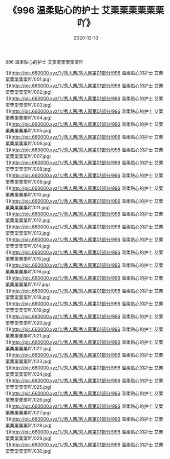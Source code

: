 ﻿---
layout: post
title:  《996 温柔贴心的护士 艾栗栗栗栗栗栗吖》
date:   2020-12-10
img: http://pic.660000.xyz/1:/秀人网/秀人网第01部分/996 温柔贴心的护士 艾栗栗栗栗栗栗吖/000.jpg
categories: [美女, 清纯, 唯美]
---

996 温柔贴心的护士 艾栗栗栗栗栗栗吖

  ![](http://pic.660000.xyz/1:/秀人网/秀人网第01部分/996 温柔贴心的护士 艾栗栗栗栗栗栗吖/001.jpg) <br> ![](http://pic.660000.xyz/1:/秀人网/秀人网第01部分/996 温柔贴心的护士 艾栗栗栗栗栗栗吖/002.jpg) <br> ![](http://pic.660000.xyz/1:/秀人网/秀人网第01部分/996 温柔贴心的护士 艾栗栗栗栗栗栗吖/003.jpg) <br> ![](http://pic.660000.xyz/1:/秀人网/秀人网第01部分/996 温柔贴心的护士 艾栗栗栗栗栗栗吖/004.jpg) <br> ![](http://pic.660000.xyz/1:/秀人网/秀人网第01部分/996 温柔贴心的护士 艾栗栗栗栗栗栗吖/005.jpg) <br> ![](http://pic.660000.xyz/1:/秀人网/秀人网第01部分/996 温柔贴心的护士 艾栗栗栗栗栗栗吖/006.jpg) <br> ![](http://pic.660000.xyz/1:/秀人网/秀人网第01部分/996 温柔贴心的护士 艾栗栗栗栗栗栗吖/007.jpg) <br> ![](http://pic.660000.xyz/1:/秀人网/秀人网第01部分/996 温柔贴心的护士 艾栗栗栗栗栗栗吖/008.jpg) <br> ![](http://pic.660000.xyz/1:/秀人网/秀人网第01部分/996 温柔贴心的护士 艾栗栗栗栗栗栗吖/009.jpg) <br> ![](http://pic.660000.xyz/1:/秀人网/秀人网第01部分/996 温柔贴心的护士 艾栗栗栗栗栗栗吖/010.jpg) <br> ![](http://pic.660000.xyz/1:/秀人网/秀人网第01部分/996 温柔贴心的护士 艾栗栗栗栗栗栗吖/011.jpg) <br> ![](http://pic.660000.xyz/1:/秀人网/秀人网第01部分/996 温柔贴心的护士 艾栗栗栗栗栗栗吖/012.jpg) <br> ![](http://pic.660000.xyz/1:/秀人网/秀人网第01部分/996 温柔贴心的护士 艾栗栗栗栗栗栗吖/013.jpg) <br> ![](http://pic.660000.xyz/1:/秀人网/秀人网第01部分/996 温柔贴心的护士 艾栗栗栗栗栗栗吖/014.jpg) <br> ![](http://pic.660000.xyz/1:/秀人网/秀人网第01部分/996 温柔贴心的护士 艾栗栗栗栗栗栗吖/015.jpg) <br> ![](http://pic.660000.xyz/1:/秀人网/秀人网第01部分/996 温柔贴心的护士 艾栗栗栗栗栗栗吖/016.jpg) <br> ![](http://pic.660000.xyz/1:/秀人网/秀人网第01部分/996 温柔贴心的护士 艾栗栗栗栗栗栗吖/017.jpg) <br> ![](http://pic.660000.xyz/1:/秀人网/秀人网第01部分/996 温柔贴心的护士 艾栗栗栗栗栗栗吖/018.jpg) <br> ![](http://pic.660000.xyz/1:/秀人网/秀人网第01部分/996 温柔贴心的护士 艾栗栗栗栗栗栗吖/019.jpg) <br> ![](http://pic.660000.xyz/1:/秀人网/秀人网第01部分/996 温柔贴心的护士 艾栗栗栗栗栗栗吖/020.jpg) <br> ![](http://pic.660000.xyz/1:/秀人网/秀人网第01部分/996 温柔贴心的护士 艾栗栗栗栗栗栗吖/021.jpg) <br> ![](http://pic.660000.xyz/1:/秀人网/秀人网第01部分/996 温柔贴心的护士 艾栗栗栗栗栗栗吖/022.jpg) <br> ![](http://pic.660000.xyz/1:/秀人网/秀人网第01部分/996 温柔贴心的护士 艾栗栗栗栗栗栗吖/023.jpg) <br> ![](http://pic.660000.xyz/1:/秀人网/秀人网第01部分/996 温柔贴心的护士 艾栗栗栗栗栗栗吖/024.jpg) <br> ![](http://pic.660000.xyz/1:/秀人网/秀人网第01部分/996 温柔贴心的护士 艾栗栗栗栗栗栗吖/025.jpg) <br> ![](http://pic.660000.xyz/1:/秀人网/秀人网第01部分/996 温柔贴心的护士 艾栗栗栗栗栗栗吖/026.jpg) <br> ![](http://pic.660000.xyz/1:/秀人网/秀人网第01部分/996 温柔贴心的护士 艾栗栗栗栗栗栗吖/027.jpg) <br> ![](http://pic.660000.xyz/1:/秀人网/秀人网第01部分/996 温柔贴心的护士 艾栗栗栗栗栗栗吖/028.jpg) <br> ![](http://pic.660000.xyz/1:/秀人网/秀人网第01部分/996 温柔贴心的护士 艾栗栗栗栗栗栗吖/029.jpg) <br> ![](http://pic.660000.xyz/1:/秀人网/秀人网第01部分/996 温柔贴心的护士 艾栗栗栗栗栗栗吖/030.jpg) <br>